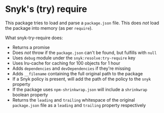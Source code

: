 # Snyk's (try) require

This package tries to load and parse a `package.json` file. This does *not* load the package into memory (as per `require`).

What snyk-try-require does:

- Returns a promise
- Does *not* throw if the `package.json` can't be found, but fulfills with `null`
- Uses `debug` module under the `snyk:resolve:try-require` key
- Uses lru-cache for caching for 100 objects for 1 hour
- Adds `dependencies` and `devDependencies` if they're missing
- Adds `__filename` containing the full original path to the package
- If a Snyk policy is present, will add the path of the policy to the `snyk` property
- If the package uses `npm-shrinkwrap.json` will include a `shrinkwrap` boolean property
- Returns the `leading` and `trailing` whitespace of the original `package.json` file as a `leading` and `trailing` property respectively
